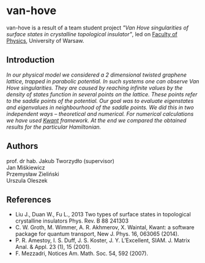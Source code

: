 # van-hove
van-hove is a result of a team student project *"Van Hove singularities of surface states in crystalline topological insulator"*, led on [Faculty of Physics](https://www.fuw.edu.pl/faculty-of-physics-home.html), University of Warsaw.  

## Introduction
*In our physical model we considered a 2 dimensional twisted graphene lattice,
trapped in parabolic potential. In such systems one can observe Van Hove
singularities. They are caused by reaching infinite values by the density of
states function in several points on the lattice. These points refer to the saddle
points of the potential.
Our goal was to evaluate eigenstates and eigenvalues in neighbourhood of
the saddle points. We did this in two independent ways – theoretical and
numerical. For numerical calculations we have used [Kwant](https://kwant-project.org/) framework. At the end we compared the obtained results for the particular
Hamiltonian.*

## Authors
   prof. dr hab. Jakub Tworzydło (supervisor)  
   Jan Miśkiewicz  
   Przemysław Zieliński  
   Urszula Oleszek  

## References
   - Liu J., Duan W., Fu L., 2013 Two types of surface states in topological
crystalline insulators Phys. Rev. B 88 241303  
   - C. W. Groth, M. Wimmer, A. R. Akhmerov, X. Waintal, Kwant: a software package for quantum transport, New J. Phys. 16, 063065 (2014).  
   - P. R. Amestoy, I. S. Duff, J. S. Koster, J. Y. L’Excellent, SIAM. J. Matrix Anal. & Appl. 23 (1), 15 (2001).  
   - F. Mezzadri, Notices Am. Math. Soc. 54, 592 (2007).  

